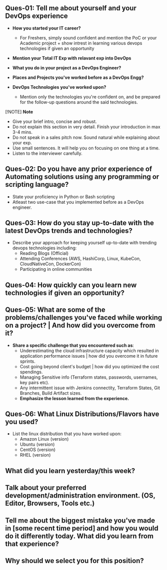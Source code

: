 ## Ques-01: Tell me about yourself and your DevOps experience

- **How you started your IT career?**

  - For Freshers, simply sound confident and mention the PoC or your Academic project + show intrest in learning various devops technologies if given an opportunity

- **Mention your Total IT Exp with relavant exp into DevOps**

- **What you do in your project as a DevOps Engineer?**

- **Places and Projects you've worked before as a DevOps Engg?**

- **DevOps Technologies you've worked upon?**
  - Mention only the technologies you're confident on, and be prepared for the follow-up questions around the said technologies.

[!NOTE] **Note**

- Give your brief intro, concise and robust.
- Do not explain this section in very detail. Finish your introduction in max 3-4 mins.
- Do not speak in a sales pitch now. Sound natural while explaining about your exp.
- Use small sentences. It will help you on focusing on one thing at a time.
- Listen to the interviewer carefully.

## Ques-02: Do you have any prior experience of Automating solutions using any programming or scripting language?

- State your proficiency in Python or Bash scripting
- Atleast two use-case that you implemented before as a DevOps engineer.

## Ques-03: How do you stay up-to-date with the latest DevOps trends and technologies?

- Describe your approach for keeping yourself up-to-date with trending devops technologies including:
  - Reading Blogs (Official)
  - Attending Conferences (AWS, HashiCorp, Linux, KubeCon, CloudNativeCon, DockerCon)
  - Participating in online communities

## Ques-04: How quickly can you learn new technologies if given an opportunity?

## Ques-05: What are some of the problems/challenges you've faced while working on a project? | And how did you overcome from it?

- **Share a specific challenge that you encountered such as**:
  - Underestimating the cloud infrastructure capacity which resulted in application performance issues | how did you overcome it in future sprints.
  - Cost going beyond client's budget | how did you optimized the cost spendings.
  - Managing Sensitive info (Terraform states, passwords, usernames, key pairs etc).
  - Any intermittent issue with Jenkins connectity, Terraform States, Git Branches, Build Artifact sizes.
  - **Emphasize the lesson learned from the experience.**

## Ques-06: What Linux Distributions/Flavors have you used?

- List the linux distribution that you have worked upon:
  - Amazon Linux (version)
  - Ubuntu (version)
  - CentOS (version)
  - RHEL (version)

## What did you learn yesterday/this week?

## Talk about your preferred development/administration environment. (OS, Editor, Browsers, Tools etc.)

## Tell me about the biggest mistake you've made in [some recent time period] and how you would do it differently today. What did you learn from that experience?

## Why should we select you for this position?
